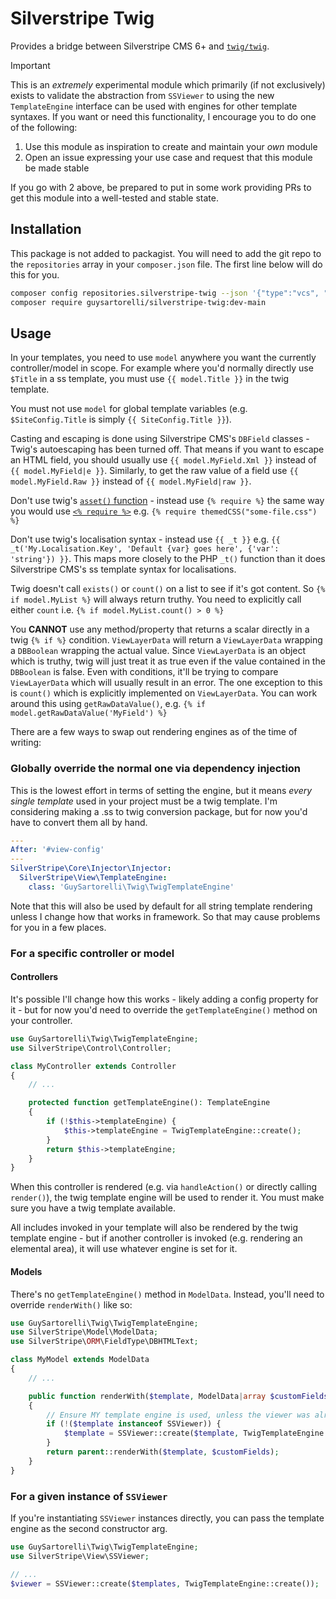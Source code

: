 # Silverstripe Twig

Provides a bridge between Silverstripe CMS 6+ and [`twig/twig`](https://github.com/twigphp/Twig/).

> [!IMPORTANT]
> This is an _extremely_ experimental module which primarily (if not exclusively) exists to validate the abstraction from `SSViewer` to using the new `TemplateEngine` interface can be used with engines for other template syntaxes.
> If you want or need this functionality, I encourage you to do one of the following:
>
> 1. Use this module as inspiration to create and maintain your _own_ module
> 1. Open an issue expressing your use case and request that this module be made stable
>
> If you go with 2 above, be prepared to put in some work providing PRs to get this module into a well-tested and stable state.

## Installation

This package is not added to packagist. You will need to add the git repo to the `repositories` array in your `composer.json` file. The first line below will do this for you.

```bash
composer config repositories.silverstripe-twig --json '{"type":"vcs", "url":"git@github.com:GuySartorelli/silverstripe-twig.git"}'
composer require guysartorelli/silverstripe-twig:dev-main
```

## Usage

In your templates, you need to use `model` anywhere you want the currently controller/model in scope. For example where you'd normally directly use `$Title` in a ss template, you must use `{{ model.Title }}` in the twig template.

You must not use `model` for global template variables (e.g. `$SiteConfig.Title` is simply `{{ SiteConfig.Title }}`).

Casting and escaping is done using Silverstripe CMS's `DBField` classes - Twig's autoescaping has been turned off. That means if you want to escape an HTML field, you should usually use `{{ model.MyField.Xml }}` instead of `{{ model.MyField|e }}`. Similarly, to get the raw value of a field use `{{ model.MyField.Raw }}` instead of `{{ model.MyField|raw }}`.

Don't use twig's [`asset()` function](https://symfony.com/doc/current/templates.html#templates-link-to-assets) - instead use `{% require %}` the same way you would use [`<% require %>`](https://docs.silverstripe.org/en/developer_guides/templates/requirements/#template-requirements-api) e.g. `{% require themedCSS("some-file.css") %}`

Don't use twig's localisation syntax - instead use `{{ _t }}` e.g. `{{ _t('My.Localisation.Key', 'Default {var} goes here', {'var': 'string'}) }}`. This maps more closely to the PHP `_t()` function than it does Silverstripe CMS's ss template syntax for localisations.

Twig doesn't call `exists()` or `count()` on a list to see if it's got content. So `{% if model.MyList %}` will always return truthy. You need to explicitly call either `count` i.e. `{% if model.MyList.count() > 0 %}`

You **CANNOT** use any method/property that returns a scalar directly in a twig `{% if %}` condition. `ViewLayerData` will return a `ViewLayerData` wrapping a `DBBoolean` wrapping the actual value. Since `ViewLayerData` is an object which is truthy, twig will just treat it as true even if the value contained in the `DBBoolean` is false. Even with conditions, it'll be trying to compare `ViewLayerData` which will usually result in an error.
The one exception to this is `count()` which is explicitly implemented on `ViewLayerData`.
You can work around this using `getRawDataValue()`, e.g. `{% if model.getRawDataValue('MyField') %}`

There are a few ways to swap out rendering engines as of the time of writing:

### Globally override the normal one via dependency injection

This is the lowest effort in terms of setting the engine, but it means _every single template_ used in your project must be a twig template. I'm considering making a .ss to twig conversion package, but for now you'd have to convert them all by hand.

```yml
---
After: '#view-config'
---
SilverStripe\Core\Injector\Injector:
  SilverStripe\View\TemplateEngine:
    class: 'GuySartorelli\Twig\TwigTemplateEngine'
```

Note that this will also be used by default for all string template rendering unless I change how that works in framework. So that may cause problems for you in a few places.

### For a specific controller or model

#### Controllers

It's possible I'll change how this works - likely adding a config property for it - but for now you'd need to override the `getTemplateEngine()` method on your controller.

```php
use GuySartorelli\Twig\TwigTemplateEngine;
use SilverStripe\Control\Controller;

class MyController extends Controller
{
    // ...

    protected function getTemplateEngine(): TemplateEngine
    {
        if (!$this->templateEngine) {
            $this->templateEngine = TwigTemplateEngine::create();
        }
        return $this->templateEngine;
    }
}
```

When this controller is rendered (e.g. via `handleAction()` or directly calling `render()`), the twig template engine will be used to render it. You must make sure you have a twig template available.

All includes invoked in your template will also be rendered by the twig template engine - but if another controller is invoked (e.g. rendering an elemental area), it will use whatever engine is set for it.

#### Models

There's no `getTemplateEngine()` method in `ModelData`. Instead, you'll need to override `renderWith()` like so:

```php
use GuySartorelli\Twig\TwigTemplateEngine;
use SilverStripe\Model\ModelData;
use SilverStripe\ORM\FieldType\DBHTMLText;

class MyModel extends ModelData
{
    // ...

    public function renderWith($template, ModelData|array $customFields = []): DBHTMLText
    {
        // Ensure MY template engine is used, unless the viewer was already explicitly instantiated
        if (!($template instanceof SSViewer)) {
            $template = SSViewer::create($template, TwigTemplateEngine::create());
        }
        return parent::renderWith($template, $customFields);
    }
}
```

### For a given instance of `SSViewer`

If you're instantiating `SSViewer` instances directly, you can pass the template engine as the second constructor arg.

```php
use GuySartorelli\Twig\TwigTemplateEngine;
use SilverStripe\View\SSViewer;

// ...
$viewer = SSViewer::create($templates, TwigTemplateEngine::create());
```
